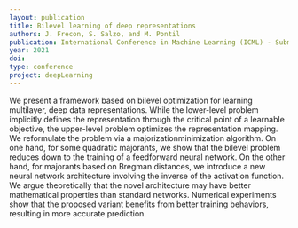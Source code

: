 ```yaml
---
layout: publication
title: Bilevel learning of deep representations
authors: J. Frecon, S. Salzo, and M. Pontil
publication: International Conference in Machine Learning (ICML) - Submitted
year: 2021
doi:
type: conference
project: deepLearning
---
```


We present a framework based on bilevel optimization for learning multilayer, deep data representations. While the lower-level problem implicitly defines the representation through the critical point of a learnable objective, the upper-level problem optimizes the representation mapping. We reformulate the problem via a majorizationminimization algorithm. On one hand, for some quadratic majorants, we show that the bilevel problem reduces down to the training of a feedforward neural network. On the other hand, for majorants based on Bregman distances, we introduce a new neural network architecture involving the inverse of the activation function. We argue theoretically that the novel architecture may have better mathematical properties than standard networks. Numerical experiments show that the proposed variant benefits from better training behaviors, resulting in more accurate prediction. 
